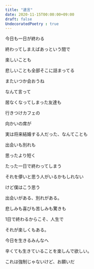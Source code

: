 ```yaml
---
title: "遺言"
date: 2020-11-15T00:00:00+09:00
draft: false
UndecoratedPoetry : true
---
```

今日も一日が終わる

終わってしまえばあっという間で

楽しいことも

悲しいことも全部そこに詰まってる

またいつか会おうね

なんて言って

居なくなってしまった友達も

行きつけカフェの

向かいの席が

実は将来結婚する人だった、なんてことも

出会いも別れも

思ったより短く

たった一日で終わってしまう

それを儚いと思う人がいるかもしれない

けど僕はこう思う

出会いがある、別れがある。

悲しみも喜びも苦しみも驚きも

1日で終わるからこそ、人生で

それが楽しくもある。

今日を生きるみんなへ

辛くても生きていることを楽しんで欲しい。

これは強制じゃないけど、お願いだ